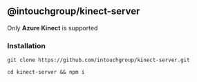 ## @intouchgroup/kinect-server

Only **Azure Kinect** is supported

### Installation

`git clone https://github.com/intouchgroup/kinect-server.git`

`cd kinect-server && npm i`
